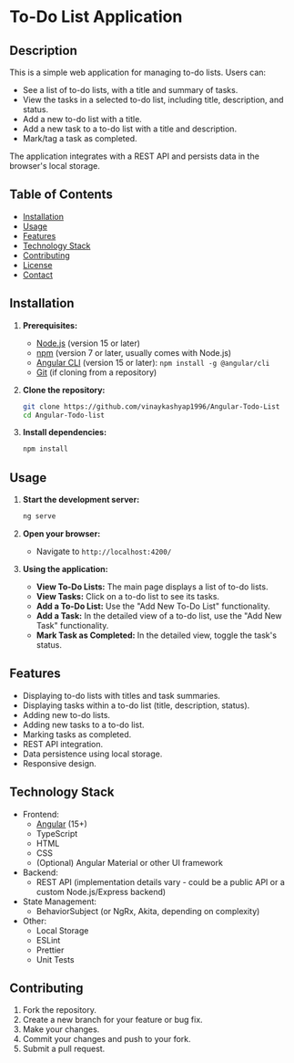 # To-Do List Application

## Description

This is a simple web application for managing to-do lists.  Users can:

* See a list of to-do lists, with a title and summary of tasks.
* View the tasks in a selected to-do list, including title, description, and status.
* Add a new to-do list with a title.
* Add a new task to a to-do list with a title and description.
* Mark/tag a task as completed.

The application integrates with a REST API and persists data in the browser's local storage.

## Table of Contents

* [Installation](#installation)
* [Usage](#usage)
* [Features](#features)
* [Technology Stack](#technology-stack)
* [Contributing](#contributing)
* [License](#license)
* [Contact](#contact)

## Installation

1.  **Prerequisites:**
    * [Node.js](https://nodejs.org/) (version 15 or later)
    * [npm](https://www.npmjs.com/) (version 7 or later, usually comes with Node.js)
    * [Angular CLI](https://angular.io/cli) (version 15 or later): `npm install -g @angular/cli`
    * [Git](https://git-scm.com/) (if cloning from a repository)

2.  **Clone the repository:**
    ```bash
    git clone https://github.com/vinaykashyap1996/Angular-Todo-List
    cd Angular-Todo-list
    ```

3.  **Install dependencies:**
    ```bash
    npm install
    ```

## Usage

1.  **Start the development server:**
    ```bash
    ng serve
    ```

2.  **Open your browser:**
    * Navigate to `http://localhost:4200/`

3.  **Using the application:**
    * **View To-Do Lists:** The main page displays a list of to-do lists.
    * **View Tasks:** Click on a to-do list to see its tasks.
    * **Add a To-Do List:** Use the "Add New To-Do List" functionality.
    * **Add a Task:** In the detailed view of a to-do list, use the "Add New Task" functionality.
    * **Mark Task as Completed:** In the detailed view, toggle the task's status.

## Features

* Displaying to-do lists with titles and task summaries.
* Displaying tasks within a to-do list (title, description, status).
* Adding new to-do lists.
* Adding new tasks to a to-do list.
* Marking tasks as completed.
* REST API integration.
* Data persistence using local storage.
* Responsive design.

## Technology Stack

* Frontend:
    * [Angular](https://angular.io/) (15+)
    * TypeScript
    * HTML
    * CSS
    * (Optional) Angular Material or other UI framework
* Backend:
    * REST API (implementation details vary -  could be a public API or a custom Node.js/Express backend)
* State Management:
    * BehaviorSubject (or NgRx, Akita, depending on complexity)
* Other:
    * Local Storage
    * ESLint
    * Prettier
    * Unit Tests

## Contributing

1.  Fork the repository.
2.  Create a new branch for your feature or bug fix.
3.  Make your changes.
4.  Commit your changes and push to your fork.
5.  Submit a pull request.

